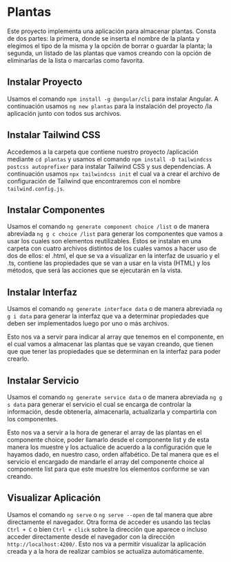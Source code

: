 # Plantas

Este proyecto implementa una aplicación para almacenar plantas. Consta de dos partes: la primera, donde se inserta el nombre de la planta y elegimos el tipo de la misma y la opción de borrar o guardar la planta; la segunda, un listado de las plantas que vamos creando con la opción de eliminarlas de la lista o marcarlas como favorita.

## Instalar Proyecto

Usamos el comando `npm install -g @angular/cli` para instalar Angular. A continuación usamos `ng new plantas` para la instalación del proyecto /la aplicación junto con todos sus archivos.

## Instalar Tailwind CSS

Accedemos a la carpeta que contiene nuestro proyecto /aplicación mediante `cd plantas` y usamos el comando `npm install -D tailwindcss postcss autoprefixer` para instalar Tailwind CSS y sus dependencias. A continuación usamos `npx tailwindcss init` el cual va a crear el archivo de configuración de Tailwind que encontraremos con el nombre `tailwind.config.js`.

## Instalar Componentes
Usamos el comando `ng generate component choice /list` o de manera abreviada `ng g c choice /list` para generar los componentes que vamos a usar los cuales son elementos reutilizables. Estos se instalan en una carpeta con cuatro archivos distintos de los cuales vamos a hacer uso de dos de ellos: el .html, el que se va a visualizar en la interfaz de usuario y el .ts, contiene las propiedades que se van a usar en la vista (HTML) y los métodos, que será las acciones que se ejecutarán en la vista.

## Instalar Interfaz
Usamos el comando `ng generate interface data` o de manera abreviada `ng g i data` para generar la interfaz que va a determinar propiedades que deben ser implementados luego por uno o más archivos.

Esto nos va a servir para indicar al array que tenemos en el componente, en el cual vamos a almacenar las plantas que se vayan creando, que tienen que que tener las propiedades que se determinan en la interfaz para poder crearlo.

## Instalar Servicio
Usamos el comando `ng generate service data` o de manera abreviada `ng g s data` para generar el servicio el cual se encarga de controlar la información, desde obtenerla, almacenarla, actualizarla y compartirla con los componentes.

Esto nos va a servir a la hora de generar el array de las plantas en el componente choice, poder llamarlo desde el componente list y de esta manera los muestre y los actualice de acuerdo a la configuración que le hayamos dado, en nuestro caso, orden alfabético. De tal manera que es el servicio el encargado de mandarle el array del componente choice al componente list para que este muestre los elementos conforme se van creando.

## Visualizar Aplicación
Usamos el comando `ng serve` o `ng serve --open` de tal manera que abre directamente el navegador. Otra forma de acceder es usando las teclas `Ctrl + C` o bien `Ctrl + click` sobre la dirección que aparece o incluso acceder directamente desde el navegador con la dirección `http://localhost:4200/`. Esto nos va a permitir visualizar la aplicación creada y a la hora de realizar cambios se actualiza automáticamente.
